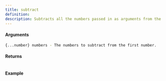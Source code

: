 ```yaml
---
title: subtract
definition: 
description: Subtracts all the numbers passed in as arguments from the first number passed in.
---
```



#### Arguments


```bash
{...number} numbers - The numbers to subtract from the first number.
```


#### Returns


```bash

```


#### Example


```ts

```